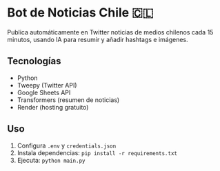 # Bot de Noticias Chile 🇨🇱

Publica automáticamente en Twitter noticias de medios chilenos cada 15 minutos, usando IA para resumir y añadir hashtags e imágenes.

## Tecnologías
- Python
- Tweepy (Twitter API)
- Google Sheets API
- Transformers (resumen de noticias)
- Render (hosting gratuito)

## Uso
1. Configura `.env` y `credentials.json`
2. Instala dependencias: `pip install -r requirements.txt`
3. Ejecuta: `python main.py`